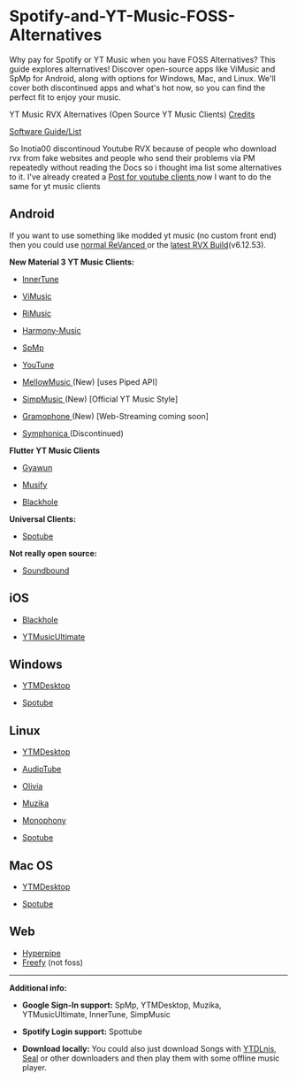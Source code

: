 
# Spotify-and-YT-Music-FOSS-Alternatives

Why pay for Spotify or YT Music when you have FOSS Alternatives? This guide explores alternatives! Discover open-source apps like ViMusic and SpMp for Android, along with options for Windows, Mac, and Linux. We'll cover both discontinued apps and what's hot now, so you can find the perfect fit to enjoy your music.

  

YT Music RVX Alternatives (Open Source YT Music Clients) [Credits](https://www.reddit.com/r/AfterVanced/comments/15ehnb0/yt_music_rvx_alternatives_open_source_yt_music/)

  

[Software Guide/List](https://www.reddit.com/r/AfterVanced/?f=flair_name%3A%22Software%20Guide%2FList%22)

  

So Inotia00 discontinoud Youtube RVX because of people who download rvx from fake websites and people who send their problems via PM repeatedly without reading the Docs so i thought ima list some alternatives to it. I've already created a [Post for youtube clients ](https://www.reddit.com/r/AfterVanced/comments/15eezgu/_/)now I want to do the same for yt music clients

  

## Android
  

If you want to use something like modded yt music (no custom front end) then you could use [normal ReVanced ](https://revanced.app/)or the [latest RVX Build](https://github.com/inotia00/revanced-manager)(v6.12.53).

  

**New Material 3 YT Music Clients:**

  

- [InnerTune](https://github.com/z-huang/InnerTune)

- [ViMusic](https://github.com/vfsfitvnm/ViMusic)

- [RiMusic](https://github.com/fast4x/RiMusic) 

- [Harmony-Music](https://github.com/anandnet/Harmony-Music)

- [SpMp](https://github.com/toasterofbread/spmp)

- [YouTune](https://github.com/SuhasDissa/You-Tune)

- [MellowMusic ](https://github.com/SuhasDissa/MellowMusic)(New) [uses Piped API]

- [SimpMusic ](https://github.com/maxrave-dev/SimpMusic)(New) [Official YT Music Style]

- [Gramophone ](https://github.com/AkaneTan/Gramophone)(New) [Web-Streaming coming soon]

- [Symphonica ](https://github.com/AkaneTan/Symphonica)(Discontinued)

  

**Flutter YT Music Clients**

  

 - [Gyawun](https://github.com/sheikhhaziq/gyawun)
   
     
   
  - [Musify](https://github.com/gokadzev/Musify)
   
     
   
  - [Blackhole](https://github.com/StarsWarrior/BlackHole)

  

**Universal Clients:**

  

- [Spotube](https://github.com/KRTirtho/spotube)

  

**Not really open source:**

  

- [Soundbound](https://soundbound.app/)

  

## iOS

  

- [Blackhole](https://github.com/StarsWarrior/BlackHole)

  

- [YTMusicUltimate ](https://github.com/ginsudev/YTMusicUltimate)

  

## Windows

  

- [YTMDesktop](https://github.com/ytmdesktop/ytmdesktop)

- [Spotube](https://github.com/KRTirtho/spotube)

  

## Linux

  

- [YTMDesktop ](https://github.com/ytmdesktop/ytmdesktop)

  

- [AudioTube](https://invent.kde.org/multimedia/audiotube)

  

- [Olivia](https://github.com/keshavbhatt/olivia)

  

- [Muzika](https://github.com/vixalien/muzika)

  

- [Monophony ](https://gitlab.com/zehkira/monophony)

  

- [Spotube](https://github.com/KRTirtho/spotube)

  

## Mac OS

  

- [YTMDesktop](https://github.com/ytmdesktop/ytmdesktop)

- [Spotube](https://github.com/KRTirtho/spotube)

## Web
- [Hyperpipe](https://hyperpipe.surge.sh/)
- [Freefy](https://freefy.app/login) (not foss)

***
**Additional info:**

- **Google Sign-In support:** 
SpMp, YTMDesktop, Muzika, YTMusicUltimate, InnerTune, SimpMusic 

- **Spotify Login support:** 
Spottube

- **Download locally:**
You could also just download Songs with [YTDLnis](https://github.com/deniscerri/ytdlnis), [Seal](https://github.com/JunkFood02/Seal) or other downloaders and then play them with some offline music player.

